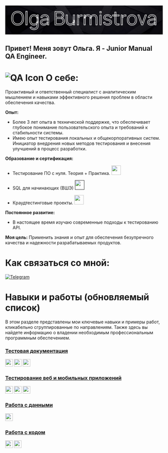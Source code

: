 ![Header](https://github.com/olyygold/olyygold/blob/main/assets/Креатив%20без%20названия.png)

## Привет! Меня зовут Ольга. Я - Junior Manual QA Engineer. 

# <img src="https://img.icons8.com/?size=100&id=spscAZ83Egob&format=png&color=000000" alt="QA Icon" width="24" height="24"> О себе: 
Проактивный и ответственный специалист с аналитическим мышлением и навыками эффективного решения проблем в области обеспечения качества.

**Опыт:**

*   Более 3 лет опыта в технической поддержке, что обеспечивает глубокое понимание пользовательского опыта и требований к стабильности системы.
*   Имею опыт тестирования локальных и общекорпоративных систем. Инициатор внедрения новых методов тестирования и внесения улучшений в процесс разработки.

**Образование и сертификация:**

*  Тестирование ПО с нуля. Теория + Практика. [<img src="https://img.icons8.com/?size=100&id=T5ATsUangzQW&format=png&color=000000" width="30" height="30"> ](https://drive.google.com/file/d/1SIWqKaohYGVAqqZJxUbvBgZdDyxq14DC/view?usp=drive_link) 

*   SQL для начинающих (ВШЭ) [<img src="https://img.icons8.com/?size=100&id=T5ATsUangzQW&format=png&color=000000" width="30" height="30"> ]()

*   Краудтестинговые проекты. [<img src="https://img.icons8.com/?size=100&id=T5ATsUangzQW&format=png&color=000000" width="30" height="30"> ](https://drive.google.com/file/d/1xJB_zH7cmBefmnMN46dK9AWRyYuMEVkr/view?usp=drive_link)

**Постоянное развитие:**

*   В настоящее время изучаю современные подходы к тестированию API.

**Моя цель:** Применить знания и опыт для обеспечения безупречного качества и надежности разрабатываемых продуктов.  

#  Как связаться со мной: 

[<img src="https://img.icons8.com/?size=100&id=5mIvDYZUWDCF&format=png&color=000000" alt="Telegram" width="40" height="40"> ](https://t.me/olyygold)

# Навыки и работы (обновляемый список)
В этом разделе представлены мои ключевые навыки и примеры работ, кликабельно сгруппированные по направлениям. Также здесь вы найдете информацию о владении необходимым профессиональным программным обеспечением.

### [Тестовая документация](https://drive.google.com/drive/folders/1HP-78dSB2oCzPkK3u0FKcz5oaBDOb0Zf?usp=drive_link)

<img src="https://img.icons8.com/?size=100&id=oROcPah5ues6&format=png&color=000000" width="24" height="24"> <img src="https://camo.githubusercontent.com/20f5b0840eea07c7b3b2cf198e1f3878f54cacd1ee80662c4833b020f0451db1/68747470733a2f2f75706c6f61642e77696b696d656469612e6f72672f77696b6970656469612f636f6d6d6f6e732f7468756d622f382f38642f596f75547261636b5f49636f6e2e7376672f3130323470782d596f75547261636b5f49636f6e2e7376672e706e673f3230323030383033303832323438" width="24" height="24"> <img src="https://camo.githubusercontent.com/35a1928616a9dca0acd2141dbfa390752e65b548b310a0fec90e70a83b2802ae/68747470733a2f2f6c756e61312e636f2f6562303138372e706e67" width="24" height="24"> 

### [Тестирование веб и мобильных приложений](https://drive.google.com/drive/folders/1KroSpYNFJi8nTOMI1B3c_nt9ahNYlLp_?usp=drive_link)

<img src="https://camo.githubusercontent.com/25f6f3de7ca12c8c300b6f0a7b37c48c1e6176ded2f38d770a9d5e9b9d24fce7/68747470733a2f2f64333377756272666b69306c36382e636c6f756466726f6e742e6e65742f333862356339353361343636373336363638356435356462353564303537633836646231666335342f61306664632f7374617469632f61636165366232346439343033343736363163613930316561303766343763312f6368726f6d652d6465762d6c6f676f2d69636f6e2e706e67" width="24" height="24"> <img src="https://voyager.postman.com/logo/postman-logo-icon-orange.svg" width="24" height="24"> <img src="https://camo.githubusercontent.com/e70b799e72de2cbcbdfc253cc4dfd3fb42eb4923972611b9e68f206b4bdff88f/68747470733a2f2f63646e2e6a7364656c6976722e6e65742f67682f64657669636f6e732f64657669636f6e2f69636f6e732f616e64726f696473747564696f2f616e64726f696473747564696f2d6f726967696e616c2e737667" width="24" height="24"> 

### [Работа с данными](https://drive.google.com/drive/folders/1Ffker2mOThwJTEJDcUP1Fi78fjihyOBM?usp=drive_link)
<img src="https://img.icons8.com/?size=100&id=JRnxU7ZWP4mi&format=png&color=000000" width="24" height="24"> 

### [Работа с кодом](https://drive.google.com/drive/folders/1ahQSC-Tlxvuh2R2Rd-BvPJjXolgUXg3N?usp=drive_link)
<img src="https://camo.githubusercontent.com/15166a15835f145259844be455ab5945594a70c48a3090aa83d193bd5e3e9bc5/68747470733a2f2f63646e2e6a7364656c6976722e6e65742f67682f64657669636f6e732f64657669636f6e2f69636f6e732f6769742f6769742d6f726967696e616c2e737667" width="24" height="24"> <img src="https://camo.githubusercontent.com/f39f203ca1defeb47e3505ef9044d3303c038c60de7e67f6c229992602e59128/68747470733a2f2f63646e2e6a7364656c6976722e6e65742f67682f64657669636f6e732f64657669636f6e2f69636f6e732f7673636f64652f7673636f64652d6f726967696e616c2e737667" width="24" height="24"> 
